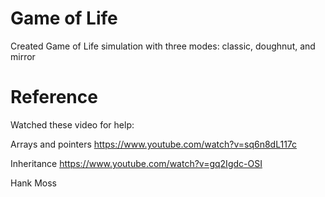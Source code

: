 # Game of Life

Created Game of Life simulation with three modes: classic, doughnut, and mirror

# Reference
Watched these video for help:

Arrays and pointers
https://www.youtube.com/watch?v=sq6n8dL117c

Inheritance
https://www.youtube.com/watch?v=gq2Igdc-OSI

Hank Moss
